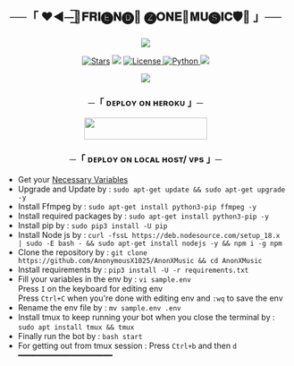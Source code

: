 <h2 align="center">
    ──「 ❤️◄⏤͟͟͞🍃𝐅𝐑𝐈🅔︎𝐍🅓︎💛 🅩︎𝐎𝐍𝐄💚𝐌𝐔🅢︎𝐈𝐂🛡🔮 」──
</h2>

<p align="center">
  <img src="https://telegra.ph/file/5c824986d26d04312ad37.jpg">
</p>

<p align="center">
<a href="https://github.com/raichuop07/abhi/stargazers"><img src="https://img.shields.io/github/stars/raichuop07/abhi?color=black&logo=github&logoColor=black&style=for-the-badge" alt="Stars" /></a>
<a href="https://github.com/raichuop07/abhi/network/members"> <img src="https://img.shields.io/github/forks/raichuop07/abhi?color=black&logo=github&logoColor=black&style=for-the-badge" /></a>
<a href="https://github.com/raichuop07/abhi/blob/master/LICENSE"> <img src="https://img.shields.io/badge/License-MIT-blueviolet?style=for-the-badge" alt="License" /> </a>
<a href="https://www.python.org/"> <img src="https://img.shields.io/badge/Written%20in-Python-orange?style=for-the-badge&logo=python" alt="Python" /> </a>
<a href="https://github.com/raichuop07/abhi/commits/Abhi"> <img src="https://img.shields.io/github/last-commit/raichuop07/abhi?color=blue&logo=github&logoColor=green&style=for-the-badge" /></a>
</p>

<p align="center">
  <img src="https://telegra.ph/file/fbbc0a07f813479c9eeb2.jpg">
</p>

<h3 align="center">
    ─「 ᴅᴇᴩʟᴏʏ ᴏɴ ʜᴇʀᴏᴋᴜ 」─
</h3>

<p align="center"><a href="https://dashboard.heroku.com/new?template=https://github.com/raichuop07/abhi"> <img src="https://img.shields.io/badge/Deploy%20On%20Heroku-black?style=for-the-badge&logo=heroku" width="220" height="38.45"/></a></p>

<h3 align="center">
    ─「 ᴅᴇᴩʟᴏʏ ᴏɴ ʟᴏᴄᴀʟ ʜᴏsᴛ/ ᴠᴘs 」─
</h3>

- Get your [Necessary Variables](https://github.com/raichuop07/abhi/blob/master/sample.env)
- Upgrade and Update by :
`sudo apt-get update && sudo apt-get upgrade -y`
- Install Ffmpeg by :
`sudo apt-get install python3-pip ffmpeg -y`
- Install required packages by :
`sudo apt-get install python3-pip -y`
- Install pip by :
`sudo pip3 install -U pip`
- Install Node js by :
`curl -fssL https://deb.nodesource.com/setup_18.x | sudo -E bash - && sudo apt-get install nodejs -y && npm i -g npm`
- Clone the repository by :
`git clone https://github.com/AnonymousX1025/AnonXMusic && cd AnonXMusic`
- Install requirements by :
`pip3 install -U -r requirements.txt`
- Fill your variables in the env by :
`vi sample.env`<br>
Press `I` on the keyboard for editing env<br>
Press `Ctrl+C` when you're done with editing env and `:wq` to save the env<br>
- Rename the env file by :
`mv sample.env .env`
- Install tmux to keep running your bot when you close the terminal by :
`sudo apt install tmux && tmux`
- Finally run the bot by :
`bash start`
- For getting out from tmux session : Press `Ctrl+b` and then `d`<br>
━━━━━━━━━━━━━━━━━━━━


